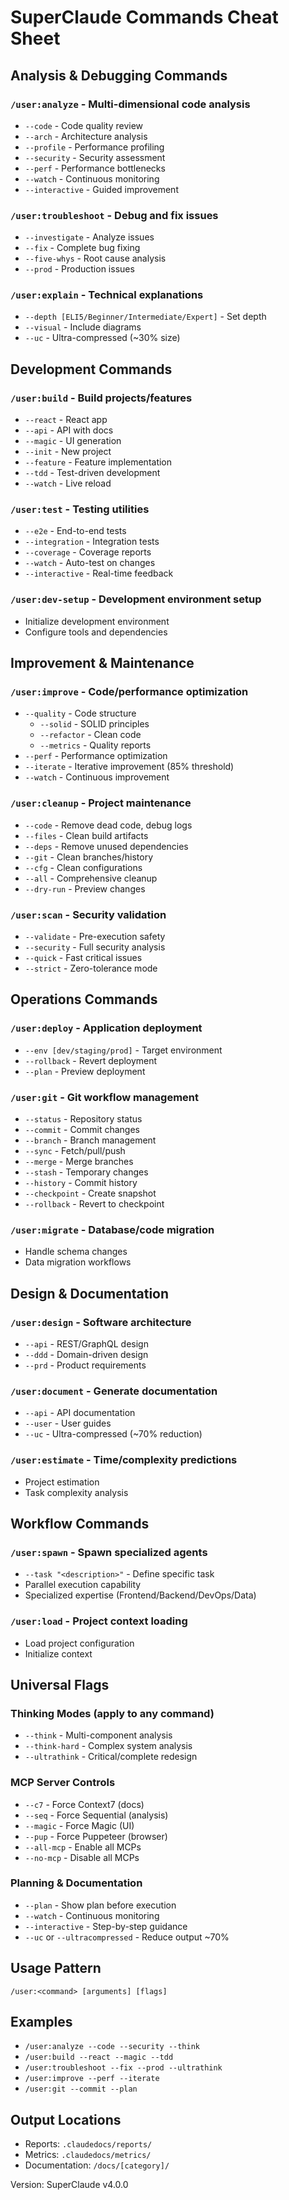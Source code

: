 # SuperClaude Commands Cheat Sheet

## Analysis & Debugging Commands

### `/user:analyze` - Multi-dimensional code analysis
- `--code` - Code quality review
- `--arch` - Architecture analysis
- `--profile` - Performance profiling
- `--security` - Security assessment
- `--perf` - Performance bottlenecks
- `--watch` - Continuous monitoring
- `--interactive` - Guided improvement

### `/user:troubleshoot` - Debug and fix issues
- `--investigate` - Analyze issues
- `--fix` - Complete bug fixing
- `--five-whys` - Root cause analysis
- `--prod` - Production issues

### `/user:explain` - Technical explanations
- `--depth [ELI5/Beginner/Intermediate/Expert]` - Set depth
- `--visual` - Include diagrams
- `--uc` - Ultra-compressed (~30% size)

## Development Commands

### `/user:build` - Build projects/features
- `--react` - React app
- `--api` - API with docs
- `--magic` - UI generation
- `--init` - New project
- `--feature` - Feature implementation
- `--tdd` - Test-driven development
- `--watch` - Live reload

### `/user:test` - Testing utilities
- `--e2e` - End-to-end tests
- `--integration` - Integration tests
- `--coverage` - Coverage reports
- `--watch` - Auto-test on changes
- `--interactive` - Real-time feedback

### `/user:dev-setup` - Development environment setup
- Initialize development environment
- Configure tools and dependencies

## Improvement & Maintenance

### `/user:improve` - Code/performance optimization
- `--quality` - Code structure
  - `--solid` - SOLID principles
  - `--refactor` - Clean code
  - `--metrics` - Quality reports
- `--perf` - Performance optimization
- `--iterate` - Iterative improvement (85% threshold)
- `--watch` - Continuous improvement

### `/user:cleanup` - Project maintenance
- `--code` - Remove dead code, debug logs
- `--files` - Clean build artifacts
- `--deps` - Remove unused dependencies
- `--git` - Clean branches/history
- `--cfg` - Clean configurations
- `--all` - Comprehensive cleanup
- `--dry-run` - Preview changes

### `/user:scan` - Security validation
- `--validate` - Pre-execution safety
- `--security` - Full security analysis
- `--quick` - Fast critical issues
- `--strict` - Zero-tolerance mode

## Operations Commands

### `/user:deploy` - Application deployment
- `--env [dev/staging/prod]` - Target environment
- `--rollback` - Revert deployment
- `--plan` - Preview deployment

### `/user:git` - Git workflow management
- `--status` - Repository status
- `--commit` - Commit changes
- `--branch` - Branch management
- `--sync` - Fetch/pull/push
- `--merge` - Merge branches
- `--stash` - Temporary changes
- `--history` - Commit history
- `--checkpoint` - Create snapshot
- `--rollback` - Revert to checkpoint

### `/user:migrate` - Database/code migration
- Handle schema changes
- Data migration workflows

## Design & Documentation

### `/user:design` - Software architecture
- `--api` - REST/GraphQL design
- `--ddd` - Domain-driven design
- `--prd` - Product requirements

### `/user:document` - Generate documentation
- `--api` - API documentation
- `--user` - User guides
- `--uc` - Ultra-compressed (~70% reduction)

### `/user:estimate` - Time/complexity predictions
- Project estimation
- Task complexity analysis

## Workflow Commands

### `/user:spawn` - Spawn specialized agents
- `--task "<description>"` - Define specific task
- Parallel execution capability
- Specialized expertise (Frontend/Backend/DevOps/Data)

### `/user:load` - Project context loading
- Load project configuration
- Initialize context

## Universal Flags

### Thinking Modes (apply to any command)
- `--think` - Multi-component analysis
- `--think-hard` - Complex system analysis
- `--ultrathink` - Critical/complete redesign

### MCP Server Controls
- `--c7` - Force Context7 (docs)
- `--seq` - Force Sequential (analysis)
- `--magic` - Force Magic (UI)
- `--pup` - Force Puppeteer (browser)
- `--all-mcp` - Enable all MCPs
- `--no-mcp` - Disable all MCPs

### Planning & Documentation
- `--plan` - Show plan before execution
- `--watch` - Continuous monitoring
- `--interactive` - Step-by-step guidance
- `--uc` or `--ultracompressed` - Reduce output ~70%

## Usage Pattern
```
/user:<command> [arguments] [flags]
```

## Examples
- `/user:analyze --code --security --think`
- `/user:build --react --magic --tdd`
- `/user:troubleshoot --fix --prod --ultrathink`
- `/user:improve --perf --iterate`
- `/user:git --commit --plan`

## Output Locations
- Reports: `.claudedocs/reports/`
- Metrics: `.claudedocs/metrics/`
- Documentation: `/docs/[category]/`

Version: SuperClaude v4.0.0